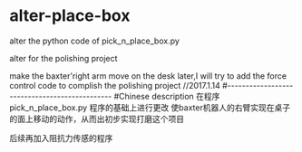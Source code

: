 # alter-place-box
alter the python code of pick_n_place_box.py

alter for the polishing project

make the baxter'right arm move on the desk 
later,I will try to add the force control code to complish the polishing project
//2017.1.14
#----------------------------------------------
#Chinese description
在程序 pick_n_place_box.py 程序的基础上进行更改
使baxter机器人的右臂实现在桌子的面上移动的动作，从而出初步实现打磨这个项目

后续再加入阻抗力传感的程序
